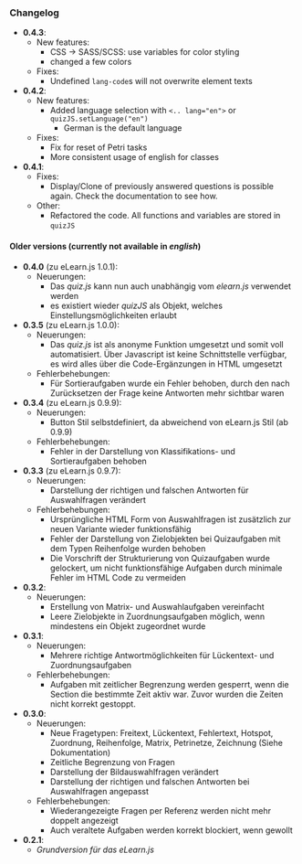 ### Changelog

* __0.4.3__:
  * New features:
    * CSS -> SASS/SCSS: use variables for color styling
    * changed a few colors
  * Fixes:
    * Undefined `lang-code`s will not overwrite element texts
* __0.4.2__:
  * New features:
    * Added language selection with `<.. lang="en">` or `quizJS.setLanguage("en")`
      * German is the default language
  * Fixes:
    * Fix for reset of Petri tasks
    * More consistent usage of english for classes
* __0.4.1__:
  * Fixes:
    * Display/Clone of previously answered questions is possible again.
    Check the documentation to see how.
  * Other:
    * Refactored the code. All functions and variables are stored in `quizJS`

#### Older versions (currently not available in _english_)

* __0.4.0__ (zu eLearn.js 1.0.1):
  * Neuerungen:
    * Das _quiz.js_ kann nun auch unabhängig vom _elearn.js_ verwendet werden
    * es existiert wieder _quizJS_ als Objekt, welches Einstellungsmöglichkeiten
    erlaubt
* __0.3.5__ (zu eLearn.js 1.0.0):
  * Neuerungen:
    * Das _quiz.js_ ist als anonyme Funktion umgesetzt und somit voll
    automatisiert. Über Javascript ist keine Schnittstelle verfügbar, es wird
    alles über die Code-Ergänzungen in HTML umgesetzt
  * Fehlerbehebungen:
    * Für Sortieraufgaben wurde ein Fehler behoben, durch den nach Zurücksetzen
    der Frage keine Antworten mehr sichtbar waren
* __0.3.4__ (zu eLearn.js 0.9.9):
  * Neuerungen:
    * Button Stil selbstdefiniert, da abweichend von eLearn.js Stil (ab 0.9.9)
  * Fehlerbehebungen:
    * Fehler in der Darstellung von Klassifikations- und Sortieraufgaben behoben
* __0.3.3__ (zu eLearn.js 0.9.7):
  * Neuerungen:
    * Darstellung der richtigen und falschen Antworten für Auswahlfragen
    verändert
  * Fehlerbehebungen:
    * Ursprüngliche HTML Form von Auswahlfragen ist zusätzlich zur neuen
    Variante wieder funktionsfähig
    * Fehler der Darstellung von Zielobjekten bei Quizaufgaben mit dem Typen
    Reihenfolge wurden behoben
    * Die Vorschrift der Strukturierung von Quizaufgaben wurde gelockert, um
    nicht funktionsfähige Aufgaben durch minimale Fehler im HTML Code zu
    vermeiden
* __0.3.2__:
  * Neuerungen:
    * Erstellung von Matrix- und Auswahlaufgaben vereinfacht
    * Leere Zielobjekte in Zuordnungsaufgaben möglich, wenn mindestens ein
    Objekt zugeordnet wurde
* __0.3.1__:
  * Neuerungen:
    * Mehrere richtige Antwortmöglichkeiten für Lückentext- und
    Zuordnungsaufgaben
  * Fehlerbehebungen:
    * Aufgaben mit zeitlicher Begrenzung werden gesperrt, wenn die Section die
    bestimmte Zeit aktiv war. Zuvor wurden die Zeiten nicht korrekt gestoppt.
* __0.3.0__:
  * Neuerungen:
    * Neue Fragetypen: Freitext, Lückentext, Fehlertext, Hotspot, Zuordnung,
    Reihenfolge, Matrix, Petrinetze, Zeichnung (Siehe Dokumentation)
    * Zeitliche Begrenzung von Fragen
    * Darstellung der Bildauswahlfragen verändert
    * Darstellung der richtigen und falschen Antworten bei Auswahlfragen
    angepasst
  * Fehlerbehebungen:
    * Wiederangezeigte Fragen per Referenz werden nicht mehr doppelt angezeigt
    * Auch veraltete Aufgaben werden korrekt blockiert, wenn gewollt
* __0.2.1__:
  * _Grundversion für das eLearn.js_
